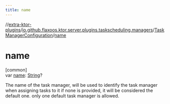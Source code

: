 ```yaml
---
title: name
---
```

//[extra-ktor-plugins](../../../index.md)/[io.github.flaxoos.ktor.server.plugins.taskscheduling.managers](../index.md)/[TaskManagerConfiguration](index.md)/[name](name.md)



# name



[common]\
var [name](name.md): [String](https://kotlinlang.org/api/latest/jvm/stdlib/kotlin/-string/index.md)?



The name of the task manager, will be used to identify the task manager when assigning tasks to it if none is provided, it will be considered the default one. only one default task manager is allowed.




